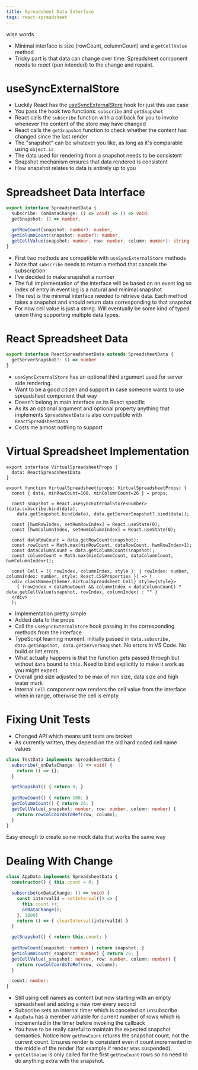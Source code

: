 ```yaml
---
title: Spreadsheet Data Interface
tags: react-spreadsheet
---
```


wise words

* Minimal interface is size (rowCount, columnCount) and a `getCellValue` method
* Tricky part is that data can change over time. Spreadsheet component needs to *react* (pun intended) to the change and repaint.

# useSyncExternalStore

* Luckily React has the [useSyncExternalStore](https://react.dev/reference/react/useSyncExternalStore) hook for just this use case
* You pass the hook two functions: `subscribe` and `getSnapshot`
* React calls the `subscribe` function with a callback for you to invoke whenever the content of the store may have changed
* React calls the `getSnapshot` function to check whether the content has changed since the last render
* The "snapshot" can be whatever you like, as long as it's comparable using `object.is`
* The data used for rendering from a snapshot needs to be consistent
* Snapshot mechanism ensures that data rendered is consistent
* How snapshot relates to data is entirely up to you

# Spreadsheet Data Interface

```ts
export interface SpreadsheetData {
  subscribe: (onDataChange: () => void) => () => void,
  getSnapshot: () => number,

  getRowCount(snapshot: number): number,
  getColumnCount(snapshot: number): number,
  getCellValue(snapshot: number, row: number, column: number): string
}
```

* First two methods are compatible with `useSyncExternalStore` methods
* Note that `subscribe` needs to return a method that cancels the subscription
* I've decided to make snapshot a number
* The full implementation of the interface will be based on an event log so index of entry in event log is a natural and minimal snapshot
* The rest is the minimal interface needed to retrieve data. Each method takes a snapshot and should return data corresponding to that snapshot
* For now cell value is just a string. Will eventually be some kind of typed union thing supporting multiple data types.

# React Spreadsheet Data

```ts
export interface ReactSpreadsheetData extends SpreadsheetData {
  getServerSnapshot?: () => number
}
```

* `useSyncExternalStore` has an optional third argument used for server side rendering. 
* Want to be a good citizen and support in case someone wants to use spreadsheet component that way
* Doesn't belong in main interface as its React specific
* As its an optional argument and optional property anything that implements `SpreadsheetData` is also compatible with `ReactSpreadsheetData`
* Costs me almost nothing to support

# Virtual Spreadsheet Implementation

```tsx
export interface VirtualSpreadsheetProps {
  data: ReactSpreadsheetData
}

export function VirtualSpreadsheet(props: VirtualSpreadsheetProps) {
  const { data, minRowCount=100, minColumnCount=26 } = props;

  const snapshot = React.useSyncExternalStore<number>(data.subscribe.bind(data), 
    data.getSnapshot.bind(data), data.getServerSnapshot?.bind(data));

  const [hwmRowIndex, setHwmRowIndex] = React.useState(0);
  const [hwmColumnIndex, setHwmColumnIndex] = React.useState(0);

  const dataRowCount = data.getRowCount(snapshot);
  const rowCount = Math.max(minRowCount, dataRowCount, hwmRowIndex+1);
  const dataColumnCount = data.getColumnCount(snapshot);
  const columnCount = Math.max(minColumnCount, dataColumnCount, hwmColumnIndex+1);

  const Cell = ({ rowIndex, columnIndex, style }: { rowIndex: number, columnIndex: number, style: React.CSSProperties }) => (
  <div className={theme?.VirtualSpreadsheet_Cell} style={style}>
    { (rowIndex < dataRowCount && columnIndex < dataColumnCount) ? data.getCellValue(snapshot, rowIndex, columnIndex) : "" }
  </div>
  );
```

* Implementation pretty simple
* Added data to the props
* Call the `useSyncExternalStore` hook passing in the corresponding methods from the interface
* TypeScript learning moment. Initially passed in `data.subscribe, data.getSnapshot, data.getServerSnapshot`. No errors in VS Code. No build or lint errors. 
* What actually happens is that the function gets passed through but without `data` bound to `this`. Need to bind explicitly to make it work as you might expect.
* Overall grid size adjusted to be max of min size, data size and high water mark
* Internal `Cell` component now renders the cell value from the interface when in range, otherwise the cell is empty

# Fixing Unit Tests

* Changed API which means unit tests are broken
* As currently written, they depend on the old hard coded cell name values

```ts
class TestData implements SpreadsheetData {
  subscribe(_onDataChange: () => void) {
    return () => {};
  }

  getSnapshot() { return 0; }
  
  getRowCount() { return 100; }
  getColumnCount() { return 26; }
  getCellValue(_snapshot: number, row: number, column: number) { 
    return rowColCoordsToRef(row, column); 
  }
}
```

Easy enough to create some mock data that works the same way

# Dealing With Change

```ts
class AppData implements SpreadsheetData {
  constructor() { this.count = 0; }

  subscribe(onDataChange: () => void) {
    const intervalId = setInterval(() => { 
      this.count ++;
      onDataChange();
    }, 1000)
    return () => { clearInterval(intervalId) }
  }

  getSnapshot() { return this.count; }
  
  getRowCount(snapshot: number) { return snapshot; }
  getColumnCount(_snapshot: number) { return 26; }
  getCellValue(_snapshot: number, row: number, column: number) { 
    return rowColCoordsToRef(row, column); 
  }

  count: number;
}
```

* Still using cell names as content but now starting with an empty spreadsheet and adding a new row every second
* Subscribe sets an internal timer which is canceled on unsubscribe
* `AppData` has a member variable for current number of rows which is incremented in the timer before invoking the callback
* You have to be really careful to maintain the expected snapshot semantics. Notice how `getRowCount` returns the snapshot count, not the current count. Ensures render is consistent even if count incremented in the middle of the render (for example if render was suspended).
* `getCellValue` is only called for the first `getRowCount` rows so no need to do anything extra with the snapshot.
